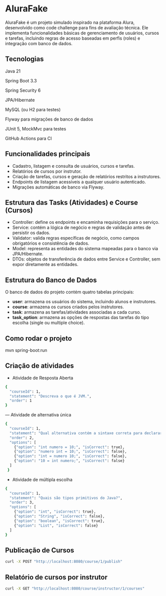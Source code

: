 # AluraFake

AluraFake é um projeto simulado inspirado na plataforma Alura, desenvolvido como code challenge para fins de avaliação técnica. Ele implementa funcionalidades básicas de gerenciamento de usuários, cursos e tarefas, incluindo regras de acesso baseadas em perfis (roles) e integração com banco de dados.

## Tecnologias

Java 21

Spring Boot 3.3

Spring Security 6

JPA/Hibernate

MySQL (ou H2 para testes)

Flyway para migrações de banco de dados

JUnit 5, MockMvc para testes

GitHub Actions para CI

## Funcionalidades principais 

- Cadastro, listagem e consulta de usuários, cursos e tarefas.
- Relatórios de cursos por instrutor.
- Criação de tarefas, cursos e geração de relatórios restritos a instrutores.
- Endpoints de listagem acessíveis a qualquer usuário autenticado.
- Migrações automáticas de banco via Flyway.

## Estrutura das Tasks (Atividades) e Course (Cursos)

- Controller: define os endpoints e encaminha requisições para o serviço.
- Service: contém a lógica de negócio e regras de validação antes de persistir os dados.
- Validator: valida regras específicas de negócio, como campos obrigatórios e consistência de dados.
- Model: representa as entidades do sistema mapeadas para o banco via JPA/Hibernate.
- DTOs: objetos de transferência de dados entre Service e Controller, sem expor diretamente as entidades.

## Estrutura do Banco de Dados

O banco de dados do projeto contém quatro tabelas principais:

- **user**: armazena os usuários do sistema, incluindo alunos e instrutores.
- **course**: armazena os cursos criados pelos instrutores.
- **task**: armazena as tarefas/atividades associadas a cada curso.
- **task_option**: armazena as opções de respostas das tarefas do tipo escolha (single ou multiple choice).


## Como rodar o projeto 

mvn spring-boot:run

## Criação de atividades

- Atividade de Resposta Aberta
  
```bash
{
  "courseId": 1,
  "statement": "Descreva o que é JVM.",
  "order": 1
}
```

— Atividade de alternativa única

```bash
{
  "courseId": 1,
  "statement": "Qual alternativa contém a sintaxe correta para declarar uma variável em Java?",
  "order": 2,
  "options": [
    {"option": "int numero = 10;", "isCorrect": true},
    {"option": "numero int = 10;", "isCorrect": false},
    {"option": "int = numero 10;", "isCorrect": false},
    {"option": "10 = int numero;", "isCorrect": false}
  ]
 }
```

-  Atividade de múltipla escolha

```bash
{
  "courseId": 1,
  "statement": "Quais são tipos primitivos do Java?",
  "order": 3,
  "options": [
    {"option": "int", "isCorrect": true},
    {"option": "String", "isCorrect": false},
    {"option": "boolean", "isCorrect": true},
    {"option": "List", "isCorrect": false}
  ]
}
```

## Publicação de Cursos

```bash
curl -X POST "http://localhost:8080/course/1/publish"
```

## Relatório de cursos por instrutor

```bash
curl -X GET "http://localhost:8080/course/instructor/1/courses"
```

